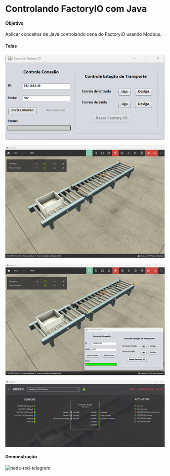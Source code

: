 # Controlando FactoryIO com Java

#### Objetivo
Aplicar conceitos de Java controlando cena do FactoryIO usando Modbus.

#### Telas

![image](https://github.com/odenisnobre/factory-io-control-java/blob/master/media/tela.png?raw=true)

![image](https://github.com/odenisnobre/factory-io-control-java/blob/master/media/factoryio.png?raw=true)

![image](https://github.com/odenisnobre/factory-io-control-java/blob/master/media/conexao.png?raw=true)

![image](https://github.com/odenisnobre/factory-io-control-java/blob/master/media/configuracao-modbus-fio.png?raw=true)


#### Demonstração

<img src="https://github.com/odenisnobre/factory-io-control-java/blob/master/media/demonstracao.gif?raw=true" alt="node-red-telegram" height="500">

